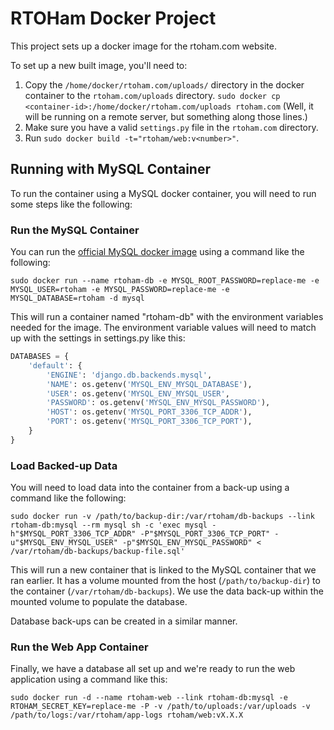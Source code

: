 # RTOHam Docker Project

This project sets up a docker image for the rtoham.com website.

To set up a new built image, you'll need to:

1. Copy the `/home/docker/rtoham.com/uploads/` directory in the docker container to the `rtoham.com/uploads` directory. `sudo docker cp <container-id>:/home/docker/rtoham.com/uploads rtoham.com` (Well, it will be running on a remote server, but something along those lines.)
2. Make sure you have a valid `settings.py` file in the `rtoham.com` directory.
3. Run `sudo docker build -t="rtoham/web:v<number>"`.

## Running with MySQL Container

To run the container using a MySQL docker container, you will need to run some steps like the following:

### Run the MySQL Container

You can run the [official MySQL docker image](https://registry.hub.docker.com/_/mysql/) using a command like the following:

```
sudo docker run --name rtoham-db -e MYSQL_ROOT_PASSWORD=replace-me -e MYSQL_USER=rtoham -e MYSQL_PASSWORD=replace-me -e MYSQL_DATABASE=rtoham -d mysql
```

This will run a container named "rtoham-db" with the environment variables needed for the image. The environment variable values will need to match up with the settings in settings.py like this:


```python
DATABASES = {
    'default': {
        'ENGINE': 'django.db.backends.mysql',
        'NAME': os.getenv('MYSQL_ENV_MYSQL_DATABASE'),
        'USER': os.getenv('MYSQL_ENV_MYSQL_USER',
        'PASSWORD': os.getenv('MYSQL_ENV_MYSQL_PASSWORD'),
        'HOST': os.getenv('MYSQL_PORT_3306_TCP_ADDR'),
        'PORT': os.getenv('MYSQL_PORT_3306_TCP_PORT'),
    }
}
```

### Load Backed-up Data

You will need to load data into the container from a back-up using a command like the following:

```
sudo docker run -v /path/to/backup-dir:/var/rtoham/db-backups --link rtoham-db:mysql --rm mysql sh -c 'exec mysql -h"$MYSQL_PORT_3306_TCP_ADDR" -P"$MYSQL_PORT_3306_TCP_PORT" -u"$MYSQL_ENV_MYSQL_USER" -p"$MYSQL_ENV_MYSQL_PASSWORD" < /var/rtoham/db-backups/backup-file.sql'
```

This will run a new container that is linked to the MySQL container that we ran earlier. It has a volume mounted from the host (`/path/to/backup-dir`) to the container (`/var/rtoham/db-backups`). We use the data back-up within the mounted volume to populate the database.

Database back-ups can be created in a similar manner.

### Run the Web App Container

Finally, we have a database all set up and we're ready to run the web application using a command like this:

```
sudo docker run -d --name rtoham-web --link rtoham-db:mysql -e RTOHAM_SECRET_KEY=replace-me -P -v /path/to/uploads:/var/uploads -v /path/to/logs:/var/rtoham/app-logs rtoham/web:vX.X.X
```
